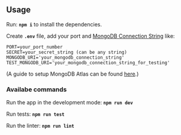 ## Usage 

Run: **`npm i`** to install the dependencies.

Create **`.env`** file, add your port and [MongoDB Connection String](https://www.mongodb.com/cloud/atlas) like:
```
PORT=your_port_number
SECRET=your_secret_string (can be any string)
MONGODB_URI='your_mongodb_connection_string'
TEST_MONGODB_URI='your_mongodb_connection_string_for_testing'
```

(A guide to setup MongoDB Atlas can be found [here](https://fullstackopen.com/en/part3/saving_data_to_mongo_db#mongo-db).)

### Availabe commands

Run the app in the development mode: **`npm run dev`**

Run tests: **`npm run test`**

Run the linter: **`npm run lint`**

